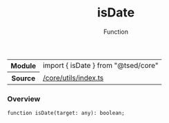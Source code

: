 
<header class="symbol-info-header"><h1 id="isdate">isDate</h1><label class="symbol-info-type-label function">Function</label></header>
<!-- summary -->
<section class="symbol-info"><table class="is-full-width"><tbody><tr><th>Module</th><td><div class="lang-typescript"><span class="token keyword">import</span> { isDate }&nbsp;<span class="token keyword">from</span>&nbsp;<span class="token string">"@tsed/core"</span></div></td></tr><tr><th>Source</th><td><a href="https://github.com/Romakita/ts-express-decorators/blob/v4.0.0/src//core/utils/index.ts#L0-L0">/core/utils/index.ts</a></td></tr></tbody></table></section>
<!-- overview -->


### Overview


<pre><code class="typescript-lang ">function <span class="token function">isDate</span><span class="token punctuation">(</span>target<span class="token punctuation">:</span> <span class="token keyword">any</span><span class="token punctuation">)</span><span class="token punctuation">:</span> <span class="token keyword">boolean</span><span class="token punctuation">;</span></code></pre>


<!-- Parameters -->

<!-- Description -->

<!-- Members -->

